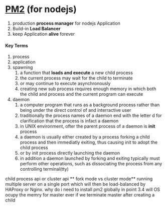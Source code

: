 # [PM2](https://github.com/Unitech/pm2) (for nodejs) 

1. production **process manager** for nodejs Application
2. Build-in **Load Balancer**
3. keep Application **alive** forever 

#### Key Terms

1. process
2. application
3. spawning 
   1. a function that **loads and execute** a new child process
   2. the current process may wait for the child to terminate 
   3. or may continue to execute asynchronously
   4. creating new sub process requires enough memory in which both the child and process and the current program can execute
4. daemon
   1. a computer program that runs as a background process rather than being under the direct control of and interractive user
   2. traditionally the process names of a daemon end with the letter d for clarification that the process is infact a daemon
   3. in UNIX environment, ofter the parent process of a daemon is **init** process
   4. a daemon is usually either created by a process forking a child process and then immediatly exiting, thus causing init to adopt the 
   child process 
   5. or by init process directly launching the daemon 
   5. in addition a daemon launched by forking and exiting typically must perform other operations, such as dissociating the process from 
   any controlling terminal(tty) 
   


child process api or cluster api
** fork mode vs cluster mode**
running multiple server on a single port which will then be load-balanced by HAProxy or Nginx.
why do i need to install pm2 globally
in point 3.4 will OS ocupy the memry for master ever if we terminate master after creating a child 

